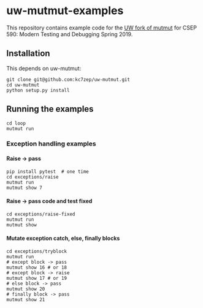 # uw-mutmut-examples

This repository contains example code for the [UW fork of mutmut](https://github.com/kc7zep/uw-mutmut) for CSEP 590: Modern Testing and Debugging Spring 2019. 

## Installation

This depends on uw-mutmut:

```
git clone git@github.com:kc7zep/uw-mutmut.git
cd uw-mutmut
python setup.py install
```

## Running the examples

```
cd loop
mutmut run
```

### Exception handling examples

#### Raise -> pass

```
pip install pytest  # one time
cd exceptions/raise
mutmut run
mutmut show 7
```

#### Raise -> pass code and test fixed

```
cd exceptions/raise-fixed
mutmut run
mutmut show
```

#### Mutate exception catch, else, finally blocks

```
cd exceptions/tryblock
mutmut run
# except block -> pass
mutmut show 16 # or 18
# except block -> raise 
mutmut show 17 # or 19
# else block -> pass
mutmut show 20
# finally block -> pass
mutmut show 21
```

